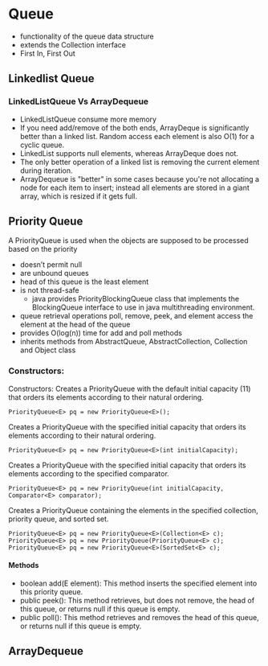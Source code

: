 # Queue
- functionality of the queue data structure
- extends the Collection interface
- First In, First Out

## Linkedlist Queue

### LinkedListQueue Vs ArrayDequeue
- LinkedListQueue consume more memory
- If you need add/remove of the both ends, ArrayDeque is significantly better than a linked list. Random access each element is also O(1) for a cyclic queue.
- LinkedList supports null elements, whereas ArrayDeque does not.
- The only better operation of a linked list is removing the current element during iteration.
- ArrayDequeue is "better" in some cases because you're not allocating a node for each item to insert; instead all elements are stored in a giant array, which is resized if it gets full.


## Priority Queue
A PriorityQueue is used when the objects are supposed to be processed based on the priority

- doesn’t permit null
- are unbound queues
- head of this queue is the least element
- is not thread-safe
    - java provides PriorityBlockingQueue class that implements the BlockingQueue interface to use in java multithreading environment.
- queue retrieval operations poll,  remove,  peek, and element access the element at the head of the queue
- provides O(log(n)) time for add and poll methods
- inherits methods from AbstractQueue, AbstractCollection, Collection and Object class

### Constructors:
Constructors:
Creates a PriorityQueue with the default initial capacity (11) that orders its elements according to their natural ordering.
```
PriorityQueue<E> pq = new PriorityQueue<E>();
```

Creates a PriorityQueue with the specified initial capacity that orders its elements according to their natural ordering.
```
PriorityQueue<E> pq = new PriorityQueue<E>(int initialCapacity);
```

Creates a PriorityQueue with the specified initial capacity that orders its elements according to the specified comparator.
```
PriorityQueue<E> pq = new PriorityQueue(int initialCapacity, Comparator<E> comparator);
```

Creates a PriorityQueue containing the elements in the specified collection, priority queue, and sorted set.
```
PriorityQueue<E> pq = new PriorityQueue<E>(Collection<E> c);
PriorityQueue<E> pq = new PriorityQueue(PriorityQueue<E> c);
PriorityQueue<E> pq = new PriorityQueue<E>(SortedSet<E> c);
```

#### Methods
- boolean add(E element): This method inserts the specified element into this priority queue.
- public peek(): This method retrieves, but does not remove, the head of this queue, or returns null if this queue is empty.
- public poll(): This method retrieves and removes the head of this queue, or returns null if this queue is empty.

## ArrayDequeue
